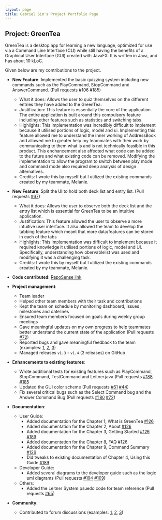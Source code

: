 ```yaml
---
layout: page
title: Gabriel Sim's Project Portfolio Page
---
```


## Project: GreenTea

GreenTea is a desktop app for learning a new language, optimized for use via a Command Line Interface (CLI)
while still having the benefits of a Graphical User Interface (GUI) created with JavaFX.
It is written in Java, and has about 10 kLoC.

Given below are my contributions to the project.

* **New Feature**: Implemented the basic quizzing system including new commands such as the PlayCommand, StopCommand and AnswerCommand.
(Pull requests [\#106](https://github.com/AY2021S1-CS2103T-T09-4/tp/pull/106) [\#185](https://github.com/AY2021S1-CS2103T-T09-4/tp/pull/185))
  * What it does: Allows the user to quiz themselves on the different entries they have added to the GreenTea.
  * Justification: This feature is essentially the core of the application. The entire application is built around this compulsory feature including other features such as
  statistics and switching tabs.
  * Highlights: This implementation was incredibly difficult to implement because it utilised portions of logic, model and ui. Implementing this feature allowed
  me to understand the inner working of AddressBook and allowed me to greater help my teammates with their work by communicating to them what is and is not technically
  feasible in this product. This enchancement also affected what code can be added to the future and what existing code can be removed. Modifying the implementation to
  allow the program to switch between play mode and command mode also required deep analysis of design alternatives.
  * Credits: I wrote this by myself but I utilized the existing commands created by my teammate, Melanie.

* **New Feature**: Split the UI to hold both deck list and entry list. (Pull requests [\#67](https://github.com/AY2021S1-CS2103T-T09-4/tp/pull/67))
  * What it does: Allows the user to observe both the deck list and the entry list which is essential for GreenTea to be an intuitive application.
  * Justification: This feature allowed the user to observe a more intuitive user interface. It also allowed the team to develop  the tabbing feature which meant
  that more data/features can be stored in each of the tabs
  * Highlights: This implementation was difficult to implement because it required knowledge it utilised portions of logic, model and UI. Specifically, understanding how
  obervablelist was used and modifying it was a challenging task.
  * Credits: I wrote this by myself but I utilized the existing commands created by my teammate, Melanie.

* **Code contributed**: [RepoSense link](https://nus-cs2103-ay2021s1.github.io/tp-dashboard/#breakdown=true&search=&sort=groupTitle&sortWithin=title&since=2020-08-14&timeframe=commit&mergegroup=&groupSelect=groupByRepos&checkedFileTypes=docs~functional-code~test-code~other&tabOpen=true&zFR=false&tabType=authorship&tabAuthor=gabrielsimbingyang&tabRepo=AY2021S1-CS2103T-T09-4%2Ftp%5Bmaster%5D&authorshipIsMergeGroup=false&authorshipFileTypes=docs~functional-code~test-code~other)

* **Project management**:
  * Team leader
  * Helped other team members with their task and contributions
  * Kept the team on schedule by monitoring dashboard, issues , milestones and datelines
  * Ensured team members focused on goals during weekly group meetings
  * Gave meaningful updates on my own progress to help teammates better understand the current state of the application
    (Pull requests [\#72](https://github.com/AY2021S1-CS2103T-T09-4/tp/pull/72))
  * Reported bugs and gave meaningful feedback to the team
    (examples: [1](https://github.com/AY2021S1-CS2103T-T09-4/tp/issues/183), [2](https://github.com/AY2021S1-CS2103T-T09-4/tp/issues/40), [3](https://github.com/AY2021S1-CS2103T-T09-4/tp/issues/38))
  * Managed releases `v1.3` - `v1.4` (3 releases) on GitHub

* **Enhancements to existing features**:
  * Wrote additional tests for existing features such as PlayCommand, StopCommand, TestCommand and Leitner.java
  (Pull requests [\#188](https://github.com/AY2021S1-CS2103T-T09-4/tp/pull/188) [\#185](https://github.com/AY2021S1-CS2103T-T09-4/tp/pull/185)
  * Updated the GUI color scheme
  (Pull requests [\#61](https://github.com/AY2021S1-CS2103T-T09-4/tp/pull/61) [\#44](https://github.com/AY2021S1-CS2103T-T09-4/tp/pull/44))
  * Fix several critical bugs such as the Select Command bug and the Answer Command Bug
  (Pull requests [\#180](https://github.com/AY2021S1-CS2103T-T09-4/tp/pull/180) [\#72](https://github.com/AY2021S1-CS2103T-T09-4/tp/pull/72))

* **Documentation**:
  * User Guide:
    * Added documentation for the Chapter 1, What is GreenTea [\#126](https://github.com/AY2021S1-CS2103T-T09-4/tp/pull/126)
    * Added documentation for the Chapter 2, About [\#126](https://github.com/AY2021S1-CS2103T-T09-4/tp/pull/126)
    * Added documentation for the Chapter 3, Getting Started [\#126](https://github.com/AY2021S1-CS2103T-T09-4/tp/pull/126) [\#189](https://github.com/AY2021S1-CS2103T-T09-4/tp/pull/189)
    * Added documentation for the Chapter 8, FAQ  [\#126](https://github.com/AY2021S1-CS2103T-T09-4/tp/pull/126)
    * Added documentation for the Chapter 9, Command Summary  [\#126](https://github.com/AY2021S1-CS2103T-T09-4/tp/pull/126)
    * Did tweaks to existing documentation of Chapter 4, Using this Guide [\#189](https://github.com/AY2021S1-CS2103T-T09-4/tp/pull/189)
  * Developer Guide:
    * Added several diagrams to the developer guide such as the logic uml diagrams
    (Pull requests [\#104](https://github.com/AY2021S1-CS2103T-T09-4/tp/pull/104) [\#109](https://github.com/AY2021S1-CS2103T-T09-4/tp/pull/109))
  * Others:
    * Added the Leitner System psuedo code for team reference
    (Pull requests [\#65](https://github.com/AY2021S1-CS2103T-T09-4/tp/pull/65))


* **Community**:
  * Contributed to forum discussions (examples: [1](https://github.com/nus-cs2103-AY2021S1/forum/issues/291), [2](https://github.com/nus-cs2103-AY2021S1/forum/issues/137), [3](https://github.com/nus-cs2103-AY2021S1/forum/issues/384))
